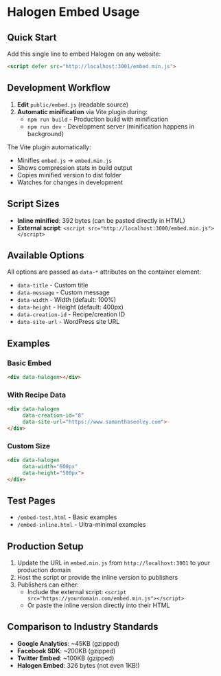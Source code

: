 # Halogen Embed Usage

## Quick Start

Add this single line to embed Halogen on any website:

```html
<script defer src="http://localhost:3001/embed.min.js">
```

## Development Workflow

1. **Edit** `public/embed.js` (readable source)  
2. **Automatic minification** via Vite plugin during:
   - `npm run build` - Production build with minification
   - `npm run dev` - Development server (minification happens in background)
   
The Vite plugin automatically:
- Minifies `embed.js` → `embed.min.js`
- Shows compression stats in build output  
- Copies minified version to dist folder
- Watches for changes in development

## Script Sizes

- **Inline minified**: 392 bytes (can be pasted directly in HTML)
- **External script**: `<script src="http://localhost:3000/embed.min.js"></script>`

## Available Options

All options are passed as `data-*` attributes on the container element:

- `data-title` - Custom title
- `data-message` - Custom message
- `data-width` - Width (default: 100%)
- `data-height` - Height (default: 400px)
- `data-creation-id` - Recipe/creation ID
- `data-site-url` - WordPress site URL

## Examples

### Basic Embed
```html
<div data-halogen></div>
```

### With Recipe Data
```html
<div data-halogen 
     data-creation-id="8" 
     data-site-url="https://www.samanthaseeley.com">
</div>
```

### Custom Size
```html
<div data-halogen 
     data-width="600px" 
     data-height="500px">
</div>
```

## Test Pages

- `/embed-test.html` - Basic examples
- `/embed-inline.html` - Ultra-minimal examples

## Production Setup

1. Update the URL in `embed.min.js` from `http://localhost:3001` to your production domain
2. Host the script or provide the inline version to publishers
3. Publishers can either:
   - Include the external script: `<script src="https://yourdomain.com/embed.min.js"></script>`
   - Or paste the inline version directly into their HTML

## Comparison to Industry Standards

- **Google Analytics**: ~45KB (gzipped)
- **Facebook SDK**: ~200KB (gzipped)
- **Twitter Embed**: ~100KB (gzipped)
- **Halogen Embed**: 326 bytes (not even 1KB!)